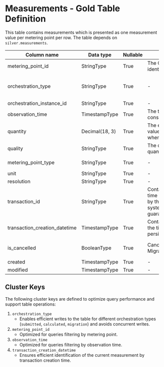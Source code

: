 # Measurements - Gold Table Definition

This table contains measurements which is presented as one measurement value per metering point per row. The table depends on `silver.measurements`.

| Column name | Data type | Nullable | Description | Constraints |
| - | - | - | - | - |
| metering_point_id | StringType | True | The GSRN number that uniquely identifies the metering point | Exactly 18 digits |
| orchestration_type | StringType | True | - | Valid values ["submitted", "migration", "electrical_heating", "capacity_settlement"] |
| orchestration_instance_id | StringType | True | - | Not null |
| observation_time | TimestampType | True | The time when the energy was consumed/produced/exchanged | - |
| quantity | Decimal(18, 3) | True | The energy quantity. Negative values allowed. May be null when the quality is 'missing' | - |
| quality | StringType | True | The quality of the energy quantity | Valid [quality](https://github.com/Energinet-DataHub/opengeh-python-packages/blob/main/source/geh_common/src/geh_common/domain/types/quantity_quality.py) values |
| metering_point_type | StringType | True | - | Valid [metering point type](https://github.com/Energinet-DataHub/opengeh-python-packages/blob/main/source/geh_common/src/geh_common/domain/types/metering_point_type.py) values |
| unit | StringType | True | - | Not null |
| resolution | StringType | True | - | Not null |
| transaction_id | StringType | True | Contains an ID for the specific time series transaction, provided by the sender or the source system. Uniqueness not guaranteed | - |
| transaction_creation_datetime | TimestampType | True | Contains the UTC time for when the time series data was persisted in source system | - |
| is_cancelled | BooleanType | True | Cancelled flag carried over from Migrations | "is_cancelled_is_not_null_chk" which checks is_cancelled is not null,  |
| created | TimestampType | True | - | - |
| modified | TimestampType | True | - | - |

## Cluster Keys

The following cluster keys are defined to optimize query performance and support table operations:

1. `orchestration_type`
   - Enables efficient writes to the table for different orchestration types (`submitted`, `calculated`, `migration`) and avoids concurrent writes.
2. `metering_point_id`
   - Optimized for queries filtering by metering point.
3. `observation_time`
   - Optimized for queries filtering by observation time.
4. `transaction_creation_datetime`
   - Ensures efficient identification of the current measurement by transaction creation time.
